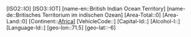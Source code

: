 ﻿---
location: [-6,71.5]
type: Country
tags:
- geo/Country

SpocWebEntityId: 26926
isDeleted: false
confidential: public

---
[ISO2::IO]
[ISO3::IOT]
[name-en::British Indian Ocean Territory]
[name-de::Britisches Territorium im indischen Ozean]
[Area-Total::0]
[Area-Land::0]
[Continent::[Africa](geo/Continent/Africa.md)]
[VehicleCode::]
[Capital-Id::]
[Alcohol-l::]
[Language-Id::]
[geo-lon::71.5]
[geo-lat::-6]

